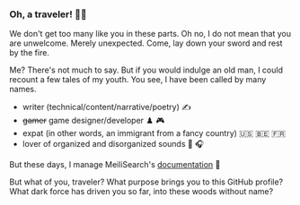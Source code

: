 ### Oh, a traveler! 🧙‍♂️

We don't get too many like you in these parts. Oh no, I do not mean that you are unwelcome. Merely unexpected. Come, lay down your sword and rest by the fire.

Me? There's not much to say. But if you would indulge an old man, I could recount a few tales of my youth. You see, I have been called by many names.

- writer (technical/content/narrative/poetry) :writing_hand:
- ~~gamer~~ game designer/developer ♟️ :video_game:
- expat (in other words, an immigrant from a fancy country) 🇺🇸 🇧🇪 🇫🇷
- lover of organized and disorganized sounds :drum: :headphones:

But these days, I manage MeiliSearch's [documentation](https://github.com/meilisearch/documentation) :book:

But what of you, traveler? What purpose brings you to this GitHub profile? What dark force has driven you so far, into these woods without name?
